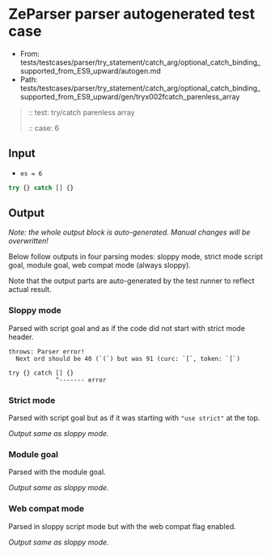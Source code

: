 # ZeParser parser autogenerated test case

- From: tests/testcases/parser/try_statement/catch_arg/optional_catch_binding_supported_from_ES9_upward/autogen.md
- Path: tests/testcases/parser/try_statement/catch_arg/optional_catch_binding_supported_from_ES9_upward/gen/tryx002fcatch_parenless_array

> :: test: try/catch parenless array
>
> :: case: 6

## Input

- `es = 6`

`````js
try {} catch [] {}
`````

## Output

_Note: the whole output block is auto-generated. Manual changes will be overwritten!_

Below follow outputs in four parsing modes: sloppy mode, strict mode script goal, module goal, web compat mode (always sloppy).

Note that the output parts are auto-generated by the test runner to reflect actual result.

### Sloppy mode

Parsed with script goal and as if the code did not start with strict mode header.

`````
throws: Parser error!
  Next ord should be 40 (`(`) but was 91 (curc: `[`, token: `[`)

try {} catch [] {}
             ^------- error
`````

### Strict mode

Parsed with script goal but as if it was starting with `"use strict"` at the top.

_Output same as sloppy mode._

### Module goal

Parsed with the module goal.

_Output same as sloppy mode._

### Web compat mode

Parsed in sloppy script mode but with the web compat flag enabled.

_Output same as sloppy mode._
